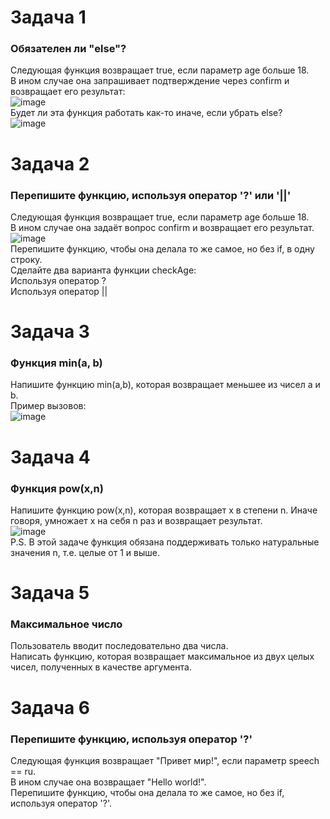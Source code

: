 # Задача 1  
### Обязателен ли "else"?  
Следующая функция возвращает true, если параметр age больше 18.  
В ином случае она запрашивает подтверждение через confirm и возвращает его результат:  
![image](https://user-images.githubusercontent.com/113675674/210205729-9278b2ff-077a-448a-8f31-4029085d31b3.png)  
Будет ли эта функция работать как-то иначе, если убрать else?  
![image](https://user-images.githubusercontent.com/113675674/210205765-2e41ca31-0575-4b92-9ffe-302f84f29f43.png)  


# Задача 2  
### Перепишите функцию, используя оператор '?' или '||'  
Следующая функция возвращает true, если параметр age больше 18.  
В ином случае она задаёт вопрос confirm и возвращает его результат.  
![image](https://user-images.githubusercontent.com/113675674/210206023-3a39ef55-b020-458c-b5e2-a4acb9b65d64.png)  
Перепишите функцию, чтобы она делала то же самое, но без if, в одну строку.  
Сделайте два варианта функции checkAge:  
Используя оператор ?  
Используя оператор ||  


# Задача 3  
### Функция min(a, b)  
Напишите функцию min(a,b), которая возвращает меньшее из чисел a и b.  
Пример вызовов:  
![image](https://user-images.githubusercontent.com/113675674/210206368-172aac00-1961-4483-92bf-792eea8856ae.png)


# Задача 4    
### Функция pow(x,n)  
Напишите функцию pow(x,n), которая возвращает x в степени n. Иначе говоря, умножает x на себя n раз и возвращает результат.  
![image](https://user-images.githubusercontent.com/113675674/210206862-66b2611a-85d1-41ba-bcfe-0f019d2fe23f.png)  
P.S. В этой задаче функция обязана поддерживать только натуральные значения n, т.е. целые от 1 и выше.  


# Задача 5  
### Максимальное число  
Пользователь вводит последовательно два числа.  
Написать функцию, которая возвращает максимальное из двух целых чисел, полученных в качестве аргумента.  


# Задача 6  
### Перепишите функцию, используя оператор '?'  
Следующая функция возвращает "Привет мир!", если параметр speech == ru.   
В ином случае она возвращает "Hello world!".   
Перепишите функцию, чтобы она делала то же самое, но без if, используя оператор '?'.
